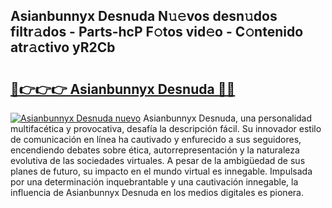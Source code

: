 ## Asianbunnyx Desnuda N𝚞𝚎vos desn𝚞dos filtr𝚊dos - Parts-hcP F𝚘tos vid𝚎o - C𝚘ntenido atr𝚊ctivo yR2Cb

# <h2><a href="http://mbdpuw.tromn.icu/?c=Asianbunnyx+Desnuda">🔗👉👉👉 Asianbunnyx Desnuda 🔗🔗</a></h2>

[![Asianbunnyx Desnuda nuevo](https://i.imgur.com/pEAQMta.gif)](http://mbdpuw.tromn.icu/?c=Asianbunnyx+Desnuda)
Asianbunnyx Desnuda, una personalidad multifacética y provocativa, desafía la descripción fácil. Su innovador estilo de comunicación en línea ha cautivado y enfurecido a sus seguidores, encendiendo debates sobre ética, autorrepresentación y la naturaleza evolutiva de las sociedades virtuales. A pesar de la ambigüedad de sus planes de futuro, su impacto en el mundo virtual es innegable. Impulsada por una determinación inquebrantable y una cautivación innegable, la influencia de Asianbunnyx Desnuda en los medios digitales es pionera.
